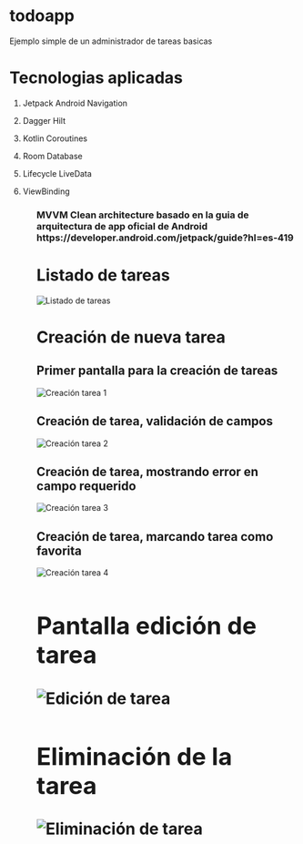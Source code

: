 # todoapp
Ejemplo simple de un administrador de tareas basicas

<H1>Tecnologias aplicadas</H1>

<ol>
  <li><p>Jetpack Android Navigation</p></li>
  <li><p>Dagger Hilt</p></li>
  <li><p>Kotlin Coroutines</p></li>
  <li><p>Room Database</p></li>
  <li><p>Lifecycle LiveData</p></li>
  <li><p>ViewBinding</p></li>
<ol>
  
  <H3>MVVM Clean architecture basado en la guia de arquitectura de app oficial de Android https://developer.android.com/jetpack/guide?hl=es-419</H3>

<H1>Listado de tareas</H1>

![Listado de tareas](https://raw.githubusercontent.com/adangil97/todoapp/master/screenshots/WhatsApp%20Image%202022-08-09%20at%208.06.40%20PM.jpeg)

<H1>Creación de nueva tarea</H1>

<H2>Primer pantalla para la creación de tareas</H2>

![Creación tarea 1](https://raw.githubusercontent.com/adangil97/todoapp/master/screenshots/WhatsApp%20Image%202022-08-09%20at%208.06.40%20PM%20(1).jpeg)

<H2>Creación de tarea, validación de campos</H2>

![Creación tarea 2](https://raw.githubusercontent.com/adangil97/todoapp/master/screenshots/WhatsApp%20Image%202022-08-09%20at%208.06.40%20PM%20(2).jpeg)

<H2>Creación de tarea, mostrando error en campo requerido</H2>

![Creación tarea 3](https://raw.githubusercontent.com/adangil97/todoapp/master/screenshots/WhatsApp%20Image%202022-08-09%20at%208.06.40%20PM%20(3).jpeg)

<H2>Creación de tarea, marcando tarea como favorita</H2>

![Creación tarea 4](https://github.com/adangil97/todoapp/blob/master/screenshots/WhatsApp%20Image%202022-08-09%20at%208.06.40%20PM%20(4).jpeg)

<H1><Edición de tarea existente no completada</H1>
  
 <H2>Pantalla edición de tarea</H2>
  
   ![Edición de tarea](https://raw.githubusercontent.com/adangil97/todoapp/master/screenshots/WhatsApp%20Image%202022-08-09%20at%208.06.40%20PM%20(5).jpeg)
  
  <H2>Eliminación de la tarea</H2>
  
   ![Eliminación de tarea](https://raw.githubusercontent.com/adangil97/todoapp/master/screenshots/WhatsApp%20Image%202022-08-09%20at%208.06.40%20PM%20(7).jpeg)
 

